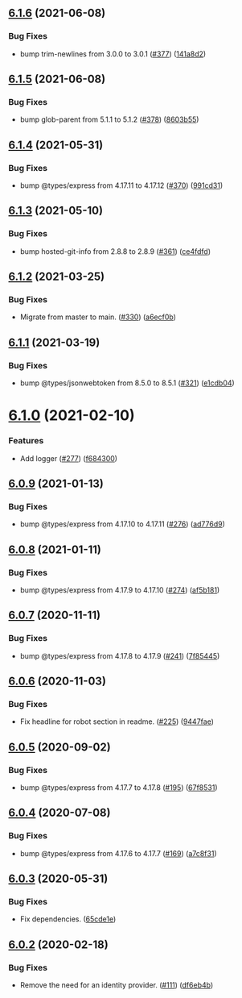 ## [6.1.6](https://github.com/thenativeweb/limes/compare/6.1.5...6.1.6) (2021-06-08)


### Bug Fixes

* bump trim-newlines from 3.0.0 to 3.0.1 ([#377](https://github.com/thenativeweb/limes/issues/377)) ([141a8d2](https://github.com/thenativeweb/limes/commit/141a8d240f6e8968cd054da60b94263eb29a9e00))

## [6.1.5](https://github.com/thenativeweb/limes/compare/6.1.4...6.1.5) (2021-06-08)


### Bug Fixes

* bump glob-parent from 5.1.1 to 5.1.2 ([#378](https://github.com/thenativeweb/limes/issues/378)) ([8603b55](https://github.com/thenativeweb/limes/commit/8603b551a73bdcb7b33c44508ee6277163d293d0))

## [6.1.4](https://github.com/thenativeweb/limes/compare/6.1.3...6.1.4) (2021-05-31)


### Bug Fixes

* bump @types/express from 4.17.11 to 4.17.12 ([#370](https://github.com/thenativeweb/limes/issues/370)) ([991cd31](https://github.com/thenativeweb/limes/commit/991cd3181f9b2000b13d56dd6800e6ff6ce6776a))

## [6.1.3](https://github.com/thenativeweb/limes/compare/6.1.2...6.1.3) (2021-05-10)


### Bug Fixes

* bump hosted-git-info from 2.8.8 to 2.8.9 ([#361](https://github.com/thenativeweb/limes/issues/361)) ([ce4fdfd](https://github.com/thenativeweb/limes/commit/ce4fdfdc3caebe4c734ad235025cb1a908056d49))

## [6.1.2](https://github.com/thenativeweb/limes/compare/6.1.1...6.1.2) (2021-03-25)


### Bug Fixes

* Migrate from master to main. ([#330](https://github.com/thenativeweb/limes/issues/330)) ([a6ecf0b](https://github.com/thenativeweb/limes/commit/a6ecf0b03dfeb279c49bfe50e1ca611875436773))

## [6.1.1](https://github.com/thenativeweb/limes/compare/6.1.0...6.1.1) (2021-03-19)


### Bug Fixes

* bump @types/jsonwebtoken from 8.5.0 to 8.5.1 ([#321](https://github.com/thenativeweb/limes/issues/321)) ([e1cdb04](https://github.com/thenativeweb/limes/commit/e1cdb0427876d057992ddcff55c556e0fda0582c))

# [6.1.0](https://github.com/thenativeweb/limes/compare/6.0.9...6.1.0) (2021-02-10)


### Features

* Add logger ([#277](https://github.com/thenativeweb/limes/issues/277)) ([f684300](https://github.com/thenativeweb/limes/commit/f684300b9c2a4a55f9b2ee3f59e1f2e302c46816))

## [6.0.9](https://github.com/thenativeweb/limes/compare/6.0.8...6.0.9) (2021-01-13)


### Bug Fixes

* bump @types/express from 4.17.10 to 4.17.11 ([#276](https://github.com/thenativeweb/limes/issues/276)) ([ad776d9](https://github.com/thenativeweb/limes/commit/ad776d95c1670925c774e13efce81c644efe2f65))

## [6.0.8](https://github.com/thenativeweb/limes/compare/6.0.7...6.0.8) (2021-01-11)


### Bug Fixes

* bump @types/express from 4.17.9 to 4.17.10 ([#274](https://github.com/thenativeweb/limes/issues/274)) ([af5b181](https://github.com/thenativeweb/limes/commit/af5b18126d2fce23931433ce07b99e8f3f6c800c))

## [6.0.7](https://github.com/thenativeweb/limes/compare/6.0.6...6.0.7) (2020-11-11)


### Bug Fixes

* bump @types/express from 4.17.8 to 4.17.9 ([#241](https://github.com/thenativeweb/limes/issues/241)) ([7f85445](https://github.com/thenativeweb/limes/commit/7f8544564000bb3e3aef4806a25e2ec8a9947253))

## [6.0.6](https://github.com/thenativeweb/limes/compare/6.0.5...6.0.6) (2020-11-03)


### Bug Fixes

* Fix headline for robot section in readme. ([#225](https://github.com/thenativeweb/limes/issues/225)) ([9447fae](https://github.com/thenativeweb/limes/commit/9447fae62e80bca0a34419e499d5cc6e057cdaf3))

## [6.0.5](https://github.com/thenativeweb/limes/compare/6.0.4...6.0.5) (2020-09-02)


### Bug Fixes

* bump @types/express from 4.17.7 to 4.17.8 ([#195](https://github.com/thenativeweb/limes/issues/195)) ([67f8531](https://github.com/thenativeweb/limes/commit/67f85317830707b0c655adcb1f7f4e4a9ded5d63))

## [6.0.4](https://github.com/thenativeweb/limes/compare/6.0.3...6.0.4) (2020-07-08)


### Bug Fixes

* bump @types/express from 4.17.6 to 4.17.7 ([#169](https://github.com/thenativeweb/limes/issues/169)) ([a7c8f31](https://github.com/thenativeweb/limes/commit/a7c8f31913b1d6934dfe4ca0a561c16a237e0939))

## [6.0.3](https://github.com/thenativeweb/limes/compare/6.0.2...6.0.3) (2020-05-31)


### Bug Fixes

* Fix dependencies. ([65cde1e](https://github.com/thenativeweb/limes/commit/65cde1ee271df2fc4dbb05704d8a9daebcf1d038))

## [6.0.2](https://github.com/thenativeweb/limes/compare/6.0.1...6.0.2) (2020-02-18)


### Bug Fixes

* Remove the need for an identity provider. ([#111](https://github.com/thenativeweb/limes/issues/111)) ([df6eb4b](https://github.com/thenativeweb/limes/commit/df6eb4bf87fd54102087ae2347c48e96dde2e54c))
